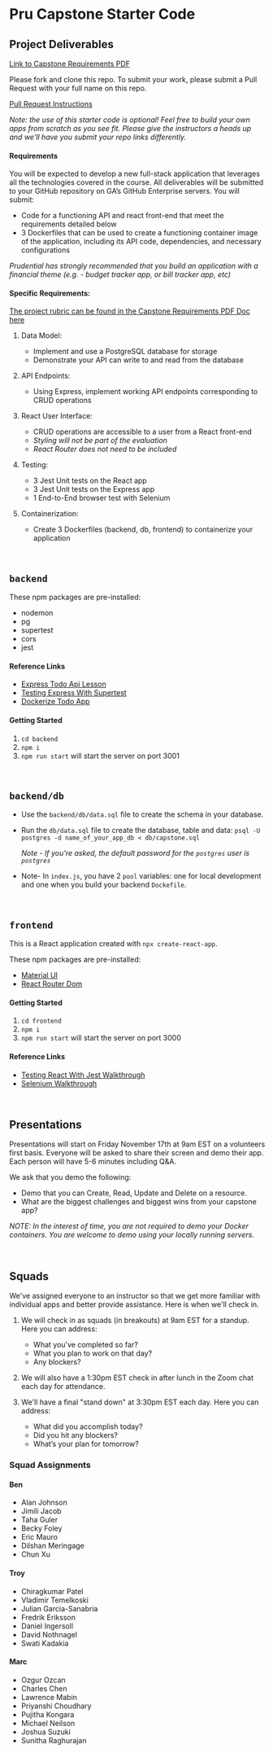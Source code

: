 # Pru Capstone Starter Code

## Project Deliverables

[Link to Capstone Requirements PDF](https://git.generalassemb.ly/ModernEngineering/getting-started-cohort-4-october-2023/blob/main/Capstone-Project-Guidelines.pdf)

Please fork and clone this repo. To submit your work, please submit a Pull Request with your full name on this repo.

[Pull Request Instructions](https://git.generalassemb.ly/ModernEngineering/getting-started-cohort-4-october-2023#submitting-your-work-via-pull-request)

_Note: the use of this starter code is optional! Feel free to build your own apps from scratch as you see fit. Please give the instructors a heads up and we'll have you submit your repo links differently._

#### Requirements

You will be expected to develop a new full-stack application that leverages all the technologies covered in the course. All deliverables will be submitted to your GitHub repository on GA’s GitHub Enterprise servers. You will submit:

- Code for a functioning API and react front-end that meet the requirements detailed below
- 3 Dockerfiles that can be used to create a functioning container image of the application, including its API code, dependencies, and necessary configurations

_Prudential has strongly recommended that you build an application with a financial theme (e.g. - budget tracker app, or bill tracker app, etc)_

#### Specific Requirements:

[The project rubric can be found in the Capstone Requirements PDF Doc here](https://git.generalassemb.ly/ModernEngineering/getting-started-cohort-4-october-2023/blob/main/Capstone-Project-Guidelines.pdf)

1. Data Model:
   - Implement and use a PostgreSQL database for storage
   - Demonstrate your API can write to and read from the database
1. API Endpoints:
   - Using Express, implement working API endpoints corresponding to CRUD operations
1. React User Interface:
   - CRUD operations are accessible to a user from a React front-end
   - _Styling will not be part of the evaluation_
   - _React Router does not need to be included_
1. Testing:

   - 3 Jest Unit tests on the React app
   - 3 Jest Unit tests on the Express app
   - 1 End-to-End browser test with Selenium

1. Containerization:
   - Create 3 Dockerfiles (backend, db, frontend) to containerize your application

<br>

## `backend`

These npm packages are pre-installed:

- nodemon
- pg
- supertest
- cors
- jest

#### Reference Links

- [Express Todo Api Lesson](https://git.generalassemb.ly/ModernEngineering/express-to-do-api)
- [Testing Express With Supertest](https://git.generalassemb.ly/ModernEngineering/testing-express-with-supertest)
- [Dockerize Todo App](https://git.generalassemb.ly/ModernEngineering/dockerize-to-do-app)

#### Getting Started

1. `cd backend`
1. `npm i`
1. `npm run start` will start the server on port 3001

<br>

## `backend/db`

- Use the `backend/db/data.sql` file to create the schema in your database.
- Run the `db/data.sql` file to create the database, table and data: `psql -U postgres -d name_of_your_app_db < db/capstone.sql`

  _Note - If you're asked, the default password for the `postgres` user is `postgres`_

- Note- In `index.js`, you have 2 `pool` variables: one for local development and one when you build your backend `Dockefile`.

<br>

## `frontend`

This is a React application created with `npx create-react-app`.

These npm packages are pre-installed:

- [Material UI](https://mui.com/material-ui/)
- [React Router Dom](https://reactrouter.com/en/main)

#### Getting Started

1. `cd frontend`
1. `npm i`
1. `npm run start` will start the server on port 3000

#### Reference Links

- [Testing React With Jest Walkthrough](https://git.generalassemb.ly/ModernEngineering/testing-react-with-jest-walkthrough)
- [Selenium Walkthrough](https://git.generalassemb.ly/ModernEngineering/selenium-walkthrough)

<br>

## Presentations

Presentations will start on Friday November 17th at 9am EST on a volunteers first basis. Everyone will be asked to share their screen and demo their app. Each person will have 5-6 minutes including Q&A.

We ask that you demo the following:

- Demo that you can Create, Read, Update and Delete on a resource.
- What are the biggest challenges and biggest wins from your capstone app?

_NOTE: In the interest of time, you are not required to demo your Docker containers. You are welcome to demo using your locally running servers._

<br>

## Squads

We've assigned everyone to an instructor so that we get more familiar with individual apps and better provide assistance. Here is when we'll check in.

1. We will check in as squads (in breakouts) at 9am EST for a standup. Here you can address:
   - What you've completed so far? 
   - What you plan to work on that day?
   - Any blockers?

1. We will also have a 1:30pm EST check in after lunch in the Zoom chat each day for attendance.

1. We'll have a final "stand down" at 3:30pm EST each day. Here you can address: 
   - What did you accomplish today?
   - Did you hit any blockers?
   - What’s your plan for tomorrow?


### Squad Assignments

#### Ben

- Alan Johnson
- Jimili Jacob
- Taha Guler
- Becky Foley
- Eric Mauro
- Dilshan Meringage
- Chun Xu

#### Troy

- Chiragkumar Patel
- Vladimir Temelkoski
- Julian Garcia-Sanabria
- Fredrik Eriksson
- Daniel Ingersoll
- David Nothnagel
- Swati Kadakia

#### Marc

- Ozgur Ozcan
- Charles Chen
- Lawrence Mabin
- Priyanshi Choudhary
- Pujitha Kongara
- Michael Neilson
- Joshua Suzuki
- Sunitha Raghurajan

<br>
